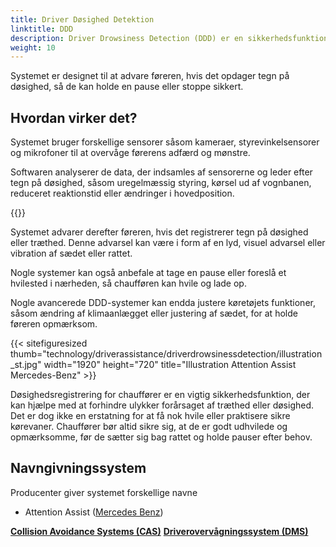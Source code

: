 ```yaml
---
title: Driver Døsighed Detektion
linktitle: DDD
description: Driver Drowsiness Detection (DDD) er en sikkerhedsfunktion i nogle moderne køretøjer, der bruger forskellige sensorer og algoritmer til at overvåge førerens niveau af årvågenhed og registrere tegn på døsighed eller træthed.
weight: 10
---
```

<!-- markdownlint-disable MD033 -->
Systemet er designet til at advare føreren, hvis det opdager tegn på døsighed, så de kan holde en pause eller stoppe sikkert.

## Hvordan virker det?

Systemet bruger forskellige sensorer såsom kameraer, styrevinkelsensorer og mikrofoner til at overvåge førerens adfærd og mønstre.

Softwaren analyserer de data, der indsamles af sensorerne og leder efter tegn på døsighed, såsom uregelmæssig styring, kørsel ud af vognbanen, reduceret reaktionstid eller ændringer i hovedposition.

{{<evkxdisplayaddarticle />}}

Systemet advarer derefter føreren, hvis det registrerer tegn på døsighed eller træthed. Denne advarsel kan være i form af en lyd, visuel advarsel eller vibration af sædet eller rattet.

Nogle systemer kan også anbefale at tage en pause eller foreslå et hvilested i nærheden, så chaufføren kan hvile og lade op.

Nogle avancerede DDD-systemer kan endda justere køretøjets funktioner, såsom ændring af klimaanlægget eller justering af sædet, for at holde føreren opmærksom.

{{< sitefiguresized thumb="technology/driverassistance/driverdrowsinessdetection/illustration_st.jpg" width="1920" height="720" title="Illustration Attention Assist Mercedes-Benz" >}}

Døsighedsregistrering for chauffører er en vigtig sikkerhedsfunktion, der kan hjælpe med at forhindre ulykker forårsaget af træthed eller døsighed. Det er dog ikke en erstatning for at få nok hvile eller praktisere sikre kørevaner. Chauffører bør altid sikre sig, at de er godt udhvilede og opmærksomme, før de sætter sig bag rattet og holde pauser efter behov.

## Navngivningssystem

Producenter giver systemet forskellige navne

- Attention Assist ([Mercedes Benz](../../../models/mercedes/))

<div class="mt-3 mb-3">
     <a href="../collisionavoidancesystems/" class="text-decoration-none text-black"><strong><i class="bi-arrow-left"></i> Collision Avoidance Systems (CAS)</i></strong></a>
     <a href="../drivermonitoringsystem/" class="text-decoration-none text-black float-end"><strong>Driverovervågningssystem (DMS) <i class="bi-arrow-right"></i></strong></a>
</div>
